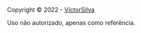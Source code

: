 Copyright © 2022 - [VictorSilva](https://github.com/VICode.com)

Uso não autorizado, apenas como referência.
